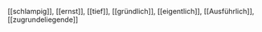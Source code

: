 [[schlampig]], [[ernst]], [[tief]], [[gründlich]], [[eigentlich]], [[Ausführlich]], [[zugrundeliegende]]